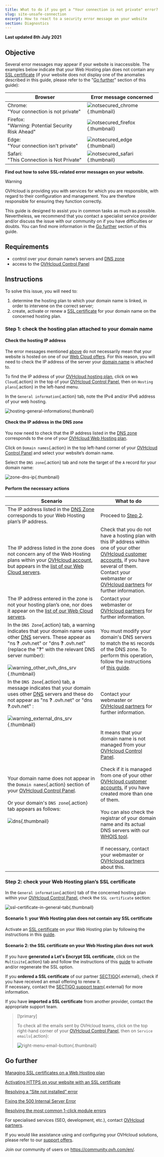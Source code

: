 ```yaml
---
title: What to do if you get a "Your connection is not private" error?
slug: site-unsafe-connection
excerpt: How to react to a security error message on your website
section: Diagnostics
---
```


**Last updated 8th July 2021**
 
## Objective <a name="objective"></a>

Several error messages may appear if your website is inaccessible. The examples below indicate that your Web Hosting plan does not contain any [SSL certificate](../ssl-certificates-on-web-hosting-plans/) (if your website does not display one of the anomalies described in this guide, please refer to the "[Go further](#gofurther)" section of this guide): 

|Browser|Error message concerned|
|-|---|
|Chrome:<br>"Your connection is not private"|![notsecured_chrome](images/notsecured_chrome.png){.thumbnail}|
|Firefox:<br>"Warning: Potential Security Risk Ahead"|![notsecured_firefox](images/notsecured_firefox.png){.thumbnail}|
|Edge:<br>"Your connection isn't private"|![notsecured_edge](images/notsecured_edge.png){.thumbnail}|
|Safari:<br>"This Connection is Not Private"|![notsecured_safari](images/notsecured_safari.png){.thumbnail}|

**Find out how to solve SSL-related error messages on your website.**

> [!warning]
> OVHcloud is providing you with services for which you are responsible, with regard to their configuration and management. You are therefore responsible for ensuring they function correctly.
>
> This guide is designed to assist you in common tasks as much as possible. Nevertheless, we recommend that you contact a specialist service provider and/or discuss the issue with our community on if you have difficulties or doubts. You can find more information in the [Go further](#gofurther) section of this guide.
>

## Requirements

- control over your domain name’s servers and [DNS zone](../../domains/web_hosting_how_to_edit_my_dns_zone/#understanding-dns)
- access to the [OVHcloud Control Panel](https://www.ovh.com/auth/?action=gotomanager&from=https://www.ovh.co.uk/&ovhSubsidiary=GB)

## Instructions

To solve this issue, you will need to:

1. determine the hosting plan to which your domain name is linked, in order to intervene on the correct server;
2. create, activate or renew a [SSL certificate](../ssl-certificates-on-web-hosting-plans/) for your domain name on the concerned hosting plan.

### Step 1: check the hosting plan attached to your domain name

#### Check the hosting IP address

The error messages mentioned [above](#objective) do not necessarily mean that your website is hosted on one of our [Web Cloud offers](https://www.ovh.co.uk/web-hosting/). For this reason, you will need to check the IP address of the server your [domain name](https://www.ovh.co.uk/domains/) is attached to.

To find the IP address of your [OVHcloud hosting plan](https://www.ovh.co.uk/web-hosting/), click on `Web Cloud`{.action} in the top of your [OVHcloud Control Panel](https://www.ovh.com/auth/?action=gotomanager&from=https://www.ovh.co.uk/&ovhSubsidiary=GB), then on `Hosting plans`{.action} in the left-hand menu.

In the `General information`{.action} tab, note the IPv4 and/or IPv6 address of your web hosting.

![hosting-general-informations](images/hosting-general-informations.png){.thumbnail}

#### Check the IP address in the DNS zone

You now need to check that the IP address listed in the [DNS zone](../../domains/web_hosting_how_to_edit_my_dns_zone/) corresponds to the one of your [OVHcloud Web Hosting plan](https://www.ovh.co.uk/web-hosting/).

Click on `Domain names`{.action} in the top left-hand corner of your [OVHcloud Control Panel](https://www.ovh.com/auth/?action=gotomanager&from=https://www.ovh.co.uk/&ovhSubsidiary=GB) and select your website’s domain name.

Select the `DNS zone`{.action} tab and note the target of the `A` record for your domain name:

![zone-dns-ip](images/zone-dns-ip.png){.thumbnail}

#### Perform the necessary actions

|Scenario|What to do|
|---|---|
|The IP address listed in the [DNS Zone](../../domains/web_hosting_how_to_edit_my_dns_zone/) corresponds to your Web Hosting plan’s IP address.|Proceed to [Step 2](#step2).|
|The IP address listed in the zone does not concern any of the Web Hosting plans within your [OVHcloud account](https://www.ovh.com/auth/?action=gotomanager&from=https://www.ovh.co.uk/&ovhSubsidiary=GB), but appears in the [list of our Web Cloud servers](../list-of-ip-addresses-of-web-hosting-clusters/).|Check that you do not have a hosting plan with this IP address within one of your other [OVHcloud customer accounts](https://www.ovh.com/auth/?action=gotomanager&from=https://www.ovh.co.uk/&ovhSubsidiary=GB), if you have several of them. Contact your webmaster or [OVHcloud partners](https://partner.ovhcloud.com/en-gb/directory/) for further information.|
|The IP address entered in the zone is not your hosting plan’s one, nor does it appear on the [list of our Web Cloud servers](../list-of-ip-addresses-of-web-hosting-clusters/).|Contact your webmaster or [OVHcloud partners](https://partner.ovhcloud.com/en-gb/directory/) for further information.|
|In the `DNS Zone`{.action} tab, a warning indicates that your domain name uses other [DNS](../../domains/web_hosting_how_to_edit_my_dns_zone/#understanding-dns) servers. These appear as "ns **?** .ovh.net" or "dns **?** .ovh.net" (replace the "**?**" with the relevant DNS server number):<br><br>![warning_other_ovh_dns_srv](images/warning_other_ovh_dns_srv.png){.thumbnail}|You must modify your domain's DNS servers to match the `NS` records of the DNS zone. To perform this operation, follow the instructions of [this guide](../../domains/web_hosting_general_information_about_dns_servers/#modifying-dns-servers).|
|In the `DNS Zone`{.action} tab, a message indicates that your domain uses other [DNS](../../domains/web_hosting_how_to_edit_my_dns_zone/#understanding-dns) servers and these do not appear as "ns **?** .ovh.net" or "dns **?**.ovh.net" :<br><br>![warning_external_dns_srv](images/warning_external_dns_srv.png){.thumbnail}|Contact your webmaster or [OVHcloud partners](https://partner.ovhcloud.com/en-gb/directory/) for further information.|
|Your domain name does not appear in the `Domain names`{.action} section of your [OVHcloud Control Panel](https://www.ovh.com/auth/?action=gotomanager&from=https://www.ovh.co.uk/&ovhSubsidiary=GB).<br><br>Or your domain's `DNS zone`{.action} tab appears as follows:<br><br>![dns](images/zonedns_ndd_pas_sur_lec2.png){.thumbnail}|It means that your domain name is not managed from your [OVHcloud Control Panel](https://www.ovh.com/auth/?action=gotomanager&from=https://www.ovh.co.uk/&ovhSubsidiary=GB).<br><br>Check if it is managed from one of your other [OVHcloud customer accounts](https://www.ovh.com/auth/?action=gotomanager&from=https://www.ovh.co.uk/&ovhSubsidiary=GB), if you have created more than one of them.<br><br>You can also check the registrar of your domain name and its actual DNS servers with our [WHOIS tool](https://www.ovh.co.uk/support/tools/check_whois.pl).<br><br>If necessary, contact your webmaster or [OVHcloud partners](https://partner.ovhcloud.com/en-gb/directory/) about this.|

### Step 2: check your Web Hosting plan’s SSL certificate <a name="step2"></a>

In the `General information`{.action} tab of the concerned hosting plan within your [OVHcloud Control Panel](https://www.ovh.com/auth/?action=gotomanager&from=https://www.ovh.co.uk/&ovhSubsidiary=GB), check the `SSL certificate` section:

![ssl-certificate-in-general-tab](images/ssl-certificate-in-general-tab.png){.thumbnail}

#### Scenario 1: your Web Hosting plan does not contain any SSL certificate

Activate an [SSL certificate](https://www.ovh.co.uk/ssl/) on your Web Hosting plan by following the instructions in this [guide](../ssl-certificates-on-web-hosting-plans/).

#### Scenario 2: the SSL certificate on your Web Hosting plan does not work

If you have **generated a Let's Encrypt SSL certificate**, click on the `Multisite`{.action} tab and follow the instructions of this [guide](../ssl-certificates-on-web-hosting-plans/#enabling-ssl-on-a-multisite) to activate and/or regenerate the SSL option.

If you **ordered a SSL certificate** of our partner [SECTIGO](https://sectigo.com/){.external}, check if you have received an email offering to renew it.
<br>If necessary, contact the [SECTIGO support team](https://sectigo.com/support){.external} for more information.

If you have **imported a SSL certificate** from another provider, contact the appropriate support team.

> [!primary]
>
> To check all the emails sent by OVHcloud teams, click on the top right-hand corner of your [OVHcloud Control Panel](https://www.ovh.com/auth/?action=gotomanager&from=https://www.ovh.co.uk/&ovhSubsidiary=GB), then on `Service emails`{.action}:
>
>![right-menu-email-button](images/right-menu-email-button.png){.thumbnail}
>

## Go further <a name="gofurther"></a>

[Managing SSL certificates on a Web Hosting plan](../ssl-certificates-on-web-hosting-plans/)

[Activating HTTPS on your website with an SSL certificate](../activate-https-website-ssl/)

[Resolving a “Site not installed” error](../web_hosting_error_-_website_not_installed/)

[Fixing the 500 Internal Server Error](../web_hosting_how_to_fix_the_500_internal_server_error/)

[Resolving the most common 1-click module errors](../error-frequently-1-click-modules/)
 
For specialised services (SEO, development, etc.), contact [OVHcloud partners](https://partner.ovhcloud.com/en-gb/directory/).

If you would like assistance using and configuring your OVHcloud solutions, please refer to our [support offers](https://www.ovhcloud.com/en-gb/support-levels/).

Join our community of users on <https://community.ovh.com/en/>.
